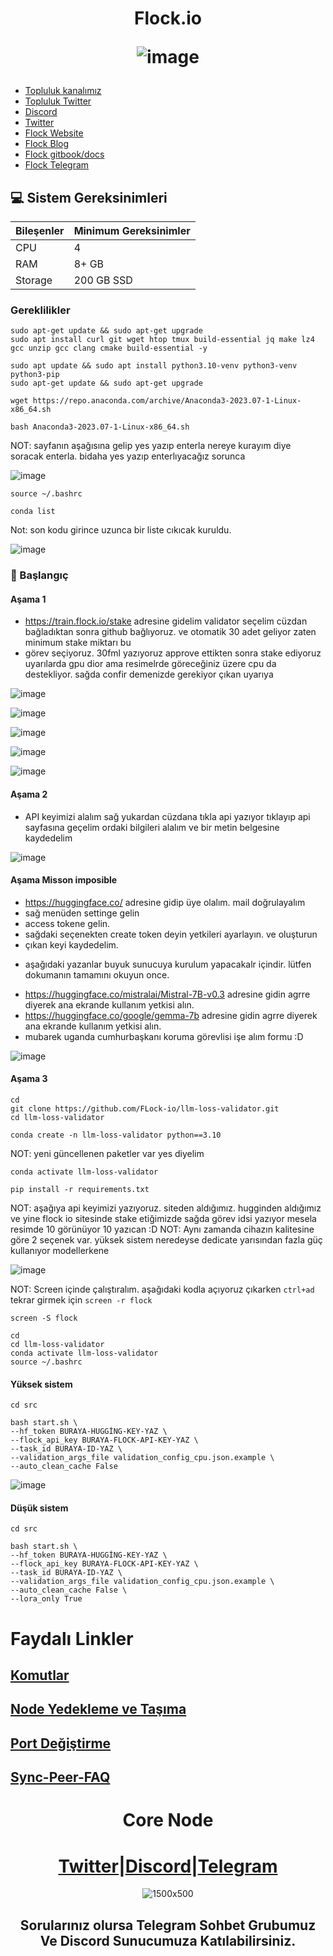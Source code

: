 





<h1 align="center"> Flock.io

![image](https://github.com/user-attachments/assets/ce79ba5a-9c79-41d3-9f71-1124609ba9f8)



</h1>


 * [Topluluk kanalımız](https://t.me/corenodechat)<br>
 * [Topluluk Twitter](https://twitter.com/corenodeHQ)<br>
 * [Discord](https://discord.gg/XBGP8Ccgpm)<br>
 * [Twitter](https://twitter.com/flock_io)<br>
 * [Flock Website](https://www.flock.io/)<br>
 * [Flock Blog](https://www.flock.io/blog)<br>
 * [Flock gitbook/docs](https://docs.flock.io/)<br>
 * [Flock Telegram](https://t.me/flock_io_community)<br>



## 💻 Sistem Gereksinimleri
| Bileşenler | Minimum Gereksinimler | 
| ------------ | ------------ |
| CPU |	4|
| RAM	| 8+ GB |
| Storage	| 200 GB SSD |

### Gereklilikler
```
sudo apt-get update && sudo apt-get upgrade
sudo apt install curl git wget htop tmux build-essential jq make lz4 gcc unzip gcc clang cmake build-essential -y
```
```
sudo apt update && sudo apt install python3.10-venv python3-venv python3-pip
sudo apt-get update && sudo apt-get upgrade
```
```
wget https://repo.anaconda.com/archive/Anaconda3-2023.07-1-Linux-x86_64.sh
```
```
bash Anaconda3-2023.07-1-Linux-x86_64.sh
```

NOT: sayfanın aşağısına gelip yes yazıp enterla nereye kurayım diye soracak enterla. bidaha yes yazıp enterlıyacağız sorunca

![image](https://github.com/user-attachments/assets/1f082791-f464-4110-8bc3-cb83a5cea1ab)

```
source ~/.bashrc
```
```
conda list
```

Not: son kodu girince uzunca bir liste cıkıcak kuruldu.

![image](https://github.com/user-attachments/assets/3be89783-13c9-4007-a841-fb9da858d1a9)


### 👷 Başlangıç

#### Aşama 1

- https://train.flock.io/stake adresine gidelim validator seçelim cüzdan bağladıktan sonra github bağlıyoruz. ve otomatik 30 adet geliyor zaten minimum stake miktarı bu
- görev seçiyoruz. 30fml yazıyoruz approve ettikten sonra stake ediyoruz uyarılarda gpu dior ama resimelrde göreceğiniz üzere cpu da destekliyor. sağda confir demenizde gerekiyor çıkan uyarıya

![image](https://github.com/user-attachments/assets/71fc3f68-a951-4e57-8746-be49f1640bb1)


![image](https://github.com/user-attachments/assets/13e7e495-1373-4d84-a7f8-eed38a9f21b6)

![image](https://github.com/user-attachments/assets/639287f2-3353-4284-9dcc-2c7446da4b6e)

![image](https://github.com/user-attachments/assets/2b40ecf6-fd46-4842-9e33-0598aa1ebaa7)

![image](https://github.com/user-attachments/assets/39dd6230-4cd2-4288-ab7f-aebf72ec6b37)


#### Aşama 2

- API keyimizi alalım sağ yukardan cüzdana tıkla api yazıyor tıklayıp api sayfasına geçelim ordaki bilgileri alalım ve bir metin belgesine kaydedelim

![image](https://github.com/user-attachments/assets/680603b2-462f-4004-aa2d-d66d5b64ec09)

#### Aşama Misson imposible

- https://huggingface.co/ adresine gidip üye olalım. mail doğrulayalım
- sağ menüden settinge gelin
- access tokene gelin.
- sağdaki seçenekten create token deyin yetkileri ayarlayın. ve oluşturun
- çıkan keyi kaydedelim.
* aşağıdaki yazanlar buyuk sunucuya kurulum yapacakalr içindir. lütfen dokumanın tamamını okuyun once.
- https://huggingface.co/mistralai/Mistral-7B-v0.3 adresine gidin agrre diyerek ana ekrande kullanım yetkisi alın.
- https://huggingface.co/google/gemma-7b adresine gidin agrre diyerek ana ekrande kullanım yetkisi alın.
- mubarek uganda cumhurbaşkanı koruma görevlisi işe alım formu :D

![image](https://github.com/user-attachments/assets/aab68993-686f-43bc-bac3-066fb5853fb3)


#### Aşama 3
```
cd
git clone https://github.com/FLock-io/llm-loss-validator.git
cd llm-loss-validator
```
```
conda create -n llm-loss-validator python==3.10
```
NOT: yeni güncellenen paketler var yes diyelim
```
conda activate llm-loss-validator
```
```
pip install -r requirements.txt

```
NOT: aşağıya  api keyimizi yazıyoruz. siteden aldığımız. hugginden aldığımız ve yine flock io sitesinde stake etiğimizde sağda görev idsi yazıyor mesela resimde 10 görünüyor 10 yazıcan :D 
NOT: Aynı zamanda cihazın kalitesine göre 2 seçenek var. yüksek sistem neredeyse dedicate yarısından fazla güç kullanıyor modellerkene

![image](https://github.com/user-attachments/assets/29421eb5-3980-4033-87e1-3719c20cf974)

NOT: Screen içinde çalıştıralım. aşağıdaki kodla açıyoruz çıkarken `ctrl+ad` tekrar girmek için `screen -r flock`
```
screen -S flock
```
```
cd
cd llm-loss-validator
conda activate llm-loss-validator
source ~/.bashrc
```
#### Yüksek sistem

```
cd src
```
```
bash start.sh \
--hf_token BURAYA-HUGGİNG-KEY-YAZ \
--flock_api_key BURAYA-FLOCK-API-KEY-YAZ \
--task_id BURAYA-ID-YAZ \
--validation_args_file validation_config_cpu.json.example \
--auto_clean_cache False
```

![image](https://github.com/user-attachments/assets/44cac1c1-ed09-4fac-8105-b7ce5e308cef)

#### Düşük sistem
```
cd src
```
```
bash start.sh \
--hf_token BURAYA-HUGGİNG-KEY-YAZ \
--flock_api_key BURAYA-FLOCK-API-KEY-YAZ \
--task_id BURAYA-ID-YAZ \
--validation_args_file validation_config_cpu.json.example \
--auto_clean_cache False \
--lora_only True
```



# Faydalı Linkler

## [Komutlar](https://github.com/Core-Node-Team/CosmosSDK-Node/blob/main/Ortak-Komutlar.md)
## [Node Yedekleme ve Taşıma](https://github.com/Core-Node-Team/CosmosSDK-Node/blob/main/Yedekleme%20ve%20Ta%C5%9F%C4%B1ma.md)
## [Port Değiştirme](https://github.com/Core-Node-Team/CosmosSDK-Node/blob/main/Port%20de%C4%9Fi%C5%9Ftirme.md)
## [Sync-Peer-FAQ](https://github.com/Core-Node-Team/Cosmos-Aglarinda-Node-Calistirmak/blob/main/Sync-Peer%20Nedir.md)


<div align="center">

# Core Node 

#  [Twitter](https://twitter.com/corenodeHQ)|[Discord](https://discord.gg/fzzUAU9k)|[Telegram](https://t.me/corenodechat)  

![1500x500](https://github.com/Core-Node-Team/Testnet-TR/assets/108215275/92b50dd4-8043-4500-b906-bc8d15b75525)

## Sorularınız olursa Telegram Sohbet Grubumuz Ve Discord Sunucumuza Katılabilirsiniz.
#



